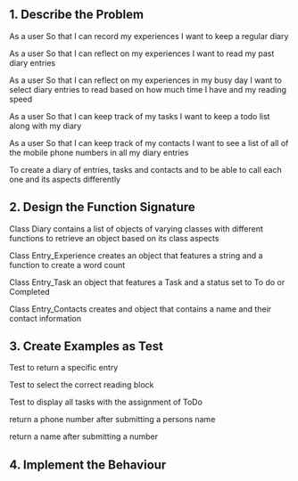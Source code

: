 ## 1. Describe the Problem

As a user
So that I can record my experiences
I want to keep a regular diary

As a user
So that I can reflect on my experiences
I want to read my past diary entries

As a user
So that I can reflect on my experiences in my busy day
I want to select diary entries to read based on how much time I have and my reading speed

As a user
So that I can keep track of my tasks
I want to keep a todo list along with my diary

As a user
So that I can keep track of my contacts
I want to see a list of all of the mobile phone numbers in all my diary entries

To create a diary of entries, tasks and contacts and to be able to call each one and its aspects differently


## 2. Design the Function Signature

Class Diary
    contains a list of objects of varying classes with different functions to retrieve an object based on its class aspects

Class Entry_Experience
    creates an object that features a string and a function to create a word count

Class Entry_Task
    an object that features a Task and a status set to To do or Completed

Class Entry_Contacts
    creates and object that contains a name and their contact information


## 3. Create Examples as Test

Test to return a specific entry

Test to select the correct reading block

Test to display all tasks with the assignment of ToDo

return a phone number after submitting a persons name

return a name after submitting a number
## 4. Implement the Behaviour